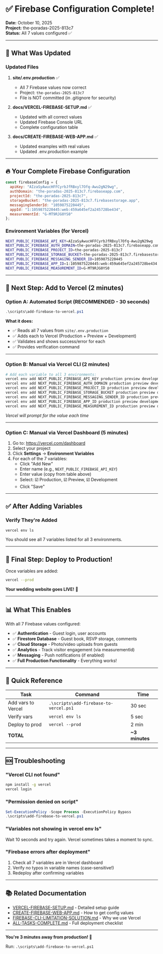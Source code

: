 # ✅ Firebase Configuration Complete!

**Date:** October 10, 2025  
**Project:** the-poradas-2025-813c7  
**Status:** All 7 values configured ✅

---

## 🎯 What Was Updated

### Updated Files

1. **site/.env.production** ✅
   - All 7 Firebase values now correct
   - Project: `the-poradas-2025-813c7`
   - File is NOT committed (in .gitignore for security)

2. **docs/VERCEL-FIREBASE-SETUP.md** ✅
   - Updated with all correct values
   - Updated Firebase Console URL
   - Complete configuration table

3. **docs/CREATE-FIREBASE-WEB-APP.md** ✅
   - Updated examples with real values
   - Updated .env.production example

---

## 🔥 Your Complete Firebase Configuration

```javascript
const firebaseConfig = {
  apiKey: "AIzaSyAwucHFFCyrbJfRBxyl7Ofq-Awu2gN29wg",
  authDomain: "the-poradas-2025-813c7.firebaseapp.com",
  projectId: "the-poradas-2025-813c7",
  storageBucket: "the-poradas-2025-813c7.firebasestorage.app",
  messagingSenderId: "1059875220445",
  appId: "1:1059875220445:web:459a645ef2a245728be434",
  measurementId: "G-MT9RJG0YS0"
};
```

### Environment Variables (for Vercel)

```bash
NEXT_PUBLIC_FIREBASE_API_KEY=AIzaSyAwucHFFCyrbJfRBxyl7Ofq-Awu2gN29wg
NEXT_PUBLIC_FIREBASE_AUTH_DOMAIN=the-poradas-2025-813c7.firebaseapp.com
NEXT_PUBLIC_FIREBASE_PROJECT_ID=the-poradas-2025-813c7
NEXT_PUBLIC_FIREBASE_STORAGE_BUCKET=the-poradas-2025-813c7.firebasestorage.app
NEXT_PUBLIC_FIREBASE_MESSAGING_SENDER_ID=1059875220445
NEXT_PUBLIC_FIREBASE_APP_ID=1:1059875220445:web:459a645ef2a245728be434
NEXT_PUBLIC_FIREBASE_MEASUREMENT_ID=G-MT9RJG0YS0
```

---

## 🚀 Next Step: Add to Vercel (2 minutes)

### Option A: Automated Script (RECOMMENDED - 30 seconds)

```powershell
.\scripts\add-firebase-to-vercel.ps1
```

**What it does:**
- ✅ Reads all 7 values from `site/.env.production`
- ✅ Adds each to Vercel (Production + Preview + Development)
- ✅ Validates and shows success/error for each
- ✅ Provides verification command

---

### Option B: Manual via Vercel CLI (2 minutes)

```bash
# Add each variable to all 3 environments:
vercel env add NEXT_PUBLIC_FIREBASE_API_KEY production preview development
vercel env add NEXT_PUBLIC_FIREBASE_AUTH_DOMAIN production preview development
vercel env add NEXT_PUBLIC_FIREBASE_PROJECT_ID production preview development
vercel env add NEXT_PUBLIC_FIREBASE_STORAGE_BUCKET production preview development
vercel env add NEXT_PUBLIC_FIREBASE_MESSAGING_SENDER_ID production preview development
vercel env add NEXT_PUBLIC_FIREBASE_APP_ID production preview development
vercel env add NEXT_PUBLIC_FIREBASE_MEASUREMENT_ID production preview development
```

*Vercel will prompt for the value each time*

---

### Option C: Manual via Vercel Dashboard (5 minutes)

1. Go to: https://vercel.com/dashboard
2. Select your project
3. Click **Settings** → **Environment Variables**
4. For each of the 7 variables:
   - Click "Add New"
   - Enter name (e.g., `NEXT_PUBLIC_FIREBASE_API_KEY`)
   - Enter value (copy from table above)
   - Select: ☑️ Production, ☑️ Preview, ☑️ Development
   - Click "Save"

---

## ✅ After Adding Variables

### Verify They're Added

```bash
vercel env ls
```

You should see all 7 variables listed for all 3 environments.

---

## 🚀 Final Step: Deploy to Production!

Once variables are added:

```bash
vercel --prod
```

**Your wedding website goes LIVE!** 🎉

---

## 📊 What This Enables

With all 7 Firebase values configured:

- ✅ **Authentication** - Guest login, user accounts
- ✅ **Firestore Database** - Guest book, RSVP storage, comments
- ✅ **Cloud Storage** - Photo/video uploads from guests
- ✅ **Analytics** - Track visitor engagement (via measurementId)
- ✅ **Messaging** - Push notifications (if enabled)
- ✅ **Full Production Functionality** - Everything works!

---

## 🎯 Quick Reference

| Task | Command | Time |
|------|---------|------|
| Add vars to Vercel | `.\scripts\add-firebase-to-vercel.ps1` | 30 sec |
| Verify vars | `vercel env ls` | 5 sec |
| Deploy to prod | `vercel --prod` | 2 min |
| **TOTAL** | | **~3 minutes** |

---

## 🆘 Troubleshooting

### "Vercel CLI not found"

```bash
npm install -g vercel
vercel login
```

### "Permission denied on script"

```powershell
Set-ExecutionPolicy -Scope Process -ExecutionPolicy Bypass
.\scripts\add-firebase-to-vercel.ps1
```

### "Variables not showing in vercel env ls"

Wait 10 seconds and try again. Vercel sometimes takes a moment to sync.

### "Firebase errors after deployment"

1. Check all 7 variables are in Vercel dashboard
2. Verify no typos in variable names (case-sensitive!)
3. Redeploy after confirming variables

---

## 📚 Related Documentation

- [VERCEL-FIREBASE-SETUP.md](./VERCEL-FIREBASE-SETUP.md) - Detailed setup guide
- [CREATE-FIREBASE-WEB-APP.md](./CREATE-FIREBASE-WEB-APP.md) - How to get config values
- [FIREBASE-CLI-LIMITATION-SOLUTION.md](./FIREBASE-CLI-LIMITATION-SOLUTION.md) - Why we use Vercel
- [ALL-TASKS-COMPLETE.md](./ALL-TASKS-COMPLETE.md) - Full deployment checklist

---

**You're 3 minutes away from production! 🚀**

Run: `.\scripts\add-firebase-to-vercel.ps1`
